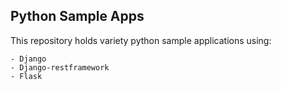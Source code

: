 ## Python Sample Apps

This repository holds variety python sample applications using:

    - Django
    - Django-restframework
    - Flask